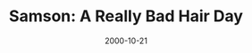 ---
layout: message
category: message
series: "Bad Boyz of the Bible"
title: "Samson: A Really Bad Hair Day "
date: 2000-10-21
audio-description: "Let's look at the Bad Boyz of the Bible and find lessons for ourselves in their failure and success. "
audio: ""
audio-title: "Samson&#58; A Really Bad Hair Day "
audio-duration: ":"
---
